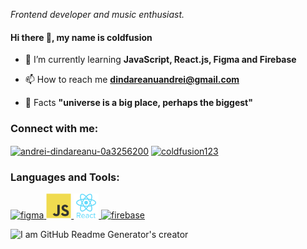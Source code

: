  *Frontend developer and music enthusiast.*
#### Hi there 👋, my name is coldfusion

- 🌱 I’m currently learning **JavaScript, React.js, Figma and Firebase**

- 📫 How to reach me **dindareanuandrei@gmail.com**

- 🌌 Facts **"universe is a big place, perhaps the biggest"**

<h3 align="left">Connect with me:</h3>
<p align="left">
<a href="https://linkedin.com/in/andrei-dindareanu-0a3256200" target="blank"><img align="center" src="https://raw.githubusercontent.com/rahuldkjain/github-profile-readme-generator/master/src/images/icons/Social/linked-in-alt.svg" alt="andrei-dindareanu-0a3256200" height="30" width="40" /></a>
<a href="https://github.com/coldfusion123" target="blank"><img align="center" src="https://cdn.jsdelivr.net/npm/simple-icons@3.0.1/icons/github.svg" alt="coldfusion123" height="30" width="40" /></a>

</p>

<h3 align="left">Languages and Tools:</h3>
<p align="left"> <a href="https://www.figma.com/" target="_blank" rel="noreferrer"> <img src="https://www.vectorlogo.zone/logos/figma/figma-icon.svg" alt="figma" width="40" height="40"/> </a> <a href="https://developer.mozilla.org/en-US/docs/Web/JavaScript" target="_blank" rel="noreferrer"> <img src="https://raw.githubusercontent.com/devicons/devicon/master/icons/javascript/javascript-original.svg" alt="javascript" width="40" height="40"/> </a> <a href="https://reactjs.org/" target="_blank" rel="noreferrer"> <img src="https://raw.githubusercontent.com/devicons/devicon/master/icons/react/react-original-wordmark.svg" alt="react" width="40" height="40"/> </a> <a href="https://firebase.google.com/" target="_blank" rel="noreferrer"> <img src="https://www.vectorlogo.zone/logos/firebase/firebase-icon.svg" alt="firebase" width="40" height="40"/> </a> </p>

![I am GitHub Readme Generator's creator](https://external-preview.redd.it/g9pTl0_-Gr7mseWzujFB8u1f150wqCPvsKGR13OB9OI.jpg?auto=webp&s=22cf7a28c70abfdc5d293f30f59cbcb9ee74ded2)






